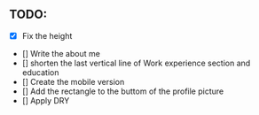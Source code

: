 ## TODO:

- [x] Fix the height
- [] Write the about me
- [] shorten the last vertical line of Work experience section and education
- [] Create the mobile version
- [] Add the rectangle to the buttom of the profile picture
- [] Apply DRY